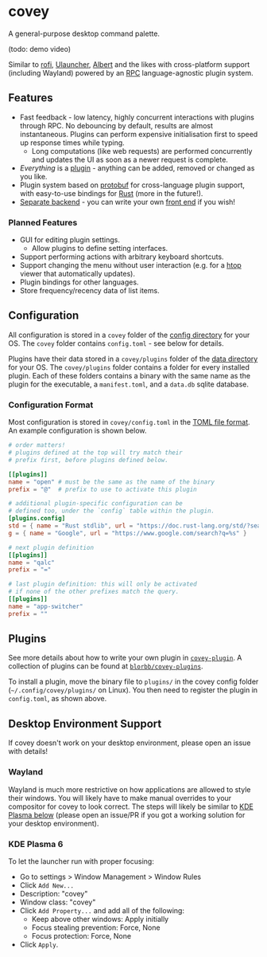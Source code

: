 # covey

A general-purpose desktop command palette.

(todo: demo video)

Similar to [rofi](https://github.com/davatorium/rofi), [Ulauncher](https://github.com/Ulauncher/Ulauncher), [Albert](https://github.com/albertlauncher/albert) and the likes with cross-platform support (including Wayland) powered by an [RPC](https://en.wikipedia.org/wiki/Remote_procedure_call) language-agnostic plugin system.

## Features

-   Fast feedback - low latency, highly concurrent interactions with plugins through RPC. No debouncing by default, results are almost instantaneous. Plugins can perform expensive initialisation first to speed up response times while typing.
    -   Long computations (like web requests) are performed concurrently and updates the UI as soon as a newer request is complete.
-   _Everything_ is a [plugin](https://github.com/blorbb/covey-plugins) - anything can be added, removed or changed as you like.
-   Plugin system based on [protobuf](https://protobuf.dev/) for cross-language plugin support, with easy-to-use bindings for [Rust](./covey-plugin/) (more in the future!).
-   [Separate backend](./covey/) - you can write your own [front end](./covey-tauri/) if you wish!

### Planned Features

-   GUI for editing plugin settings.
    -   Allow plugins to define setting interfaces.
-   Support performing actions with arbitrary keyboard shortcuts.
-   Support changing the menu without user interaction (e.g. for a [htop](https://htop.dev/) viewer that automatically updates).
-   Plugin bindings for other languages.
-   Store frequency/recency data of list items.

## Configuration

All configuration is stored in a `covey` folder of the [config directory](https://docs.rs/dirs/latest/dirs/fn.config_dir.html) for your OS. The `covey` folder contains `config.toml` - see below for details.

Plugins have their data stored in a `covey/plugins` folder of the [data directory](https://docs.rs/dirs/latest/dirs/fn.data_dir.html) for your OS. The `covey/plugins` folder contains a folder for every installed plugin. Each of these folders contains a binary with the same name as the plugin for the executable, a `manifest.toml`, and a `data.db` sqlite database.

### Configuration Format

Most configuration is stored in `covey/config.toml` in the [TOML file format](https://toml.io). An example configuration is shown below.

```toml
# order matters!
# plugins defined at the top will try match their
# prefix first, before plugins defined below.

[[plugins]]
name = "open" # must be the same as the name of the binary
prefix = "@"  # prefix to use to activate this plugin

# additional plugin-specific configuration can be
# defined too, under the `config` table within the plugin.
[plugins.config]
std = { name = "Rust stdlib", url = "https://doc.rust-lang.org/std/?search=%s" }
g = { name = "Google", url = "https://www.google.com/search?q=%s" }

# next plugin definition
[[plugins]]
name = "qalc"
prefix = "="

# last plugin definition: this will only be activated
# if none of the other prefixes match the query.
[[plugins]]
name = "app-switcher"
prefix = ""
```

## Plugins

See more details about how to write your own plugin in [`covey-plugin`](./covey-plugin/). A collection of plugins can be found at [`blorbb/covey-plugins`](https://github.com/blorbb/covey-plugins).

To install a plugin, move the binary file to `plugins/` in the covey config folder (`~/.config/covey/plugins/` on Linux). You then need to register the plugin in `config.toml`, as shown above.

## Desktop Environment Support

If covey doesn't work on your desktop environment, please open an issue with details!

### Wayland

Wayland is much more restrictive on how applications are allowed to style their windows. You will likely have to make manual overrides to your compositor for covey to look correct. The steps will likely be similar to [KDE Plasma below](#kde-plasma-6) (please open an issue/PR if you got a working solution for your desktop environment).

### KDE Plasma 6

To let the launcher run with proper focusing:

-   Go to settings > Window Management > Window Rules
-   Click `Add New...`
-   Description: "covey"
-   Window class: "covey"
-   Click `Add Property...` and add all of the following:
    -   Keep above other windows: Apply initially
    -   Focus stealing prevention: Force, None
    -   Focus protection: Force, None
-   Click `Apply`.

